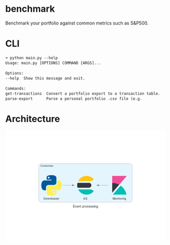 # benchmark
Benchmark your portfolio against common metrics such as S&P500.

# CLI

```
➜ python main.py --help                                                
Usage: main.py [OPTIONS] COMMAND [ARGS]...

Options:
--help  Show this message and exit.

Commands:
get-transactions  Convert a portfolio export to a transaction table.
parse-export      Parse a personal portfolio .csv file (e.g.
```

# Architecture
![Architecture](./img/diagram/event_processing.png)



